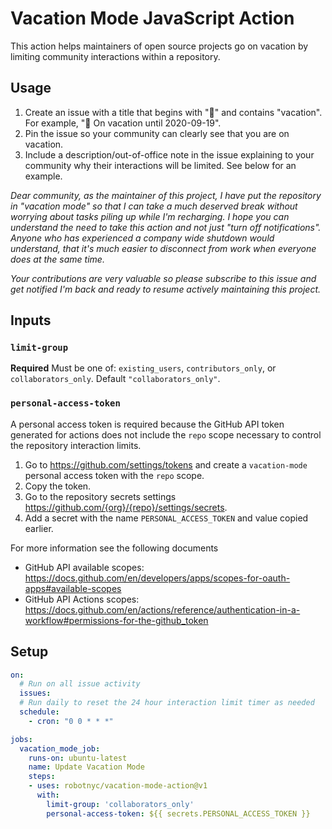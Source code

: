 # Vacation Mode JavaScript Action

This action helps maintainers of open source projects go on vacation by limiting community interactions within a repository.

## Usage

1. Create an issue with a title that begins with "🌴" and contains "vacation". For example, "🌴 On vacation until 2020-09-19".
1. Pin the issue so your community can clearly see that you are on vacation.
1. Include a description/out-of-office note in the issue explaining to your community why their interactions will be limited. See below for an example.

_Dear community, as the maintainer of this project, I have put the repository in "vacation mode" so that I can take a much deserved break without worrying about tasks piling up while I'm recharging. I hope you can understand the need to take this action and not just "turn off notifications". Anyone who has experienced a company wide shutdown would understand, that it's much easier to disconnect from work when everyone does at the same time._

_Your contributions are very valuable so please subscribe to this issue and get notified I'm back and ready to resume actively maintaining this project._

## Inputs

### `limit-group`

**Required** Must be one of: `existing_users`, `contributors_only`, or `collaborators_only`. Default `"collaborators_only"`.

### `personal-access-token`

A personal access token is required because the GitHub API token generated for actions does not include the `repo` scope necessary to control the repository interaction limits.

1. Go to https://github.com/settings/tokens and create a `vacation-mode` personal access token with the `repo` scope.
1. Copy the token.
1. Go to the repository secrets settings https://github.com/{org}/{repo}/settings/secrets.
1. Add a secret with the name `PERSONAL_ACCESS_TOKEN` and value copied earlier.

For more information see the following documents
* GitHub API available scopes: https://docs.github.com/en/developers/apps/scopes-for-oauth-apps#available-scopes
* GitHub API Actions scopes: https://docs.github.com/en/actions/reference/authentication-in-a-workflow#permissions-for-the-github_token

## Setup

```yaml
on:
  # Run on all issue activity
  issues:
  # Run daily to reset the 24 hour interaction limit timer as needed
  schedule:
    - cron: "0 0 * * *"

jobs:
  vacation_mode_job:
    runs-on: ubuntu-latest
    name: Update Vacation Mode
    steps:
    - uses: robotnyc/vacation-mode-action@v1
      with:
        limit-group: 'collaborators_only'
        personal-access-token: ${{ secrets.PERSONAL_ACCESS_TOKEN }}
```

